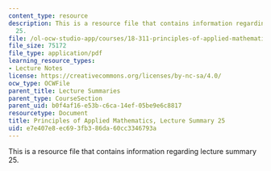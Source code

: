 ```yaml
---
content_type: resource
description: This is a resource file that contains information regarding lecture summary
  25.
file: /ol-ocw-studio-app/courses/18-311-principles-of-applied-mathematics-spring-2014/e7e407e8ec693fb386da60cc3346793a_MIT18_311S14_Lecture25.pdf
file_size: 75172
file_type: application/pdf
learning_resource_types:
- Lecture Notes
license: https://creativecommons.org/licenses/by-nc-sa/4.0/
ocw_type: OCWFile
parent_title: Lecture Summaries
parent_type: CourseSection
parent_uid: b0f4af16-e53b-c6ca-14ef-05be9e6c8817
resourcetype: Document
title: Principles of Applied Mathematics, Lecture Summary 25
uid: e7e407e8-ec69-3fb3-86da-60cc3346793a
---
```

This is a resource file that contains information regarding lecture summary 25.